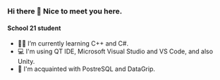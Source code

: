 ### Hi there 👋 Nice to meet you here.

#### __School 21 student__

- 👩‍🎓 I’m currently learning C++ and C#.
- 💻 I'm using QT IDE, Microsoft Visual Studio and VS Code, and also Unity.
- 🌱 I'm acquainted with PostreSQL and DataGrip.

<!--
**OlekaZu/OlekaZu** is a ✨ _special_ ✨ repository because its `README.md` (this file) appears on your GitHub profile.

Here are some ideas to get you started:

- 🔭 I’m currently working on ...
- 🌱 I’m currently learning ...
- 👯 I’m looking to collaborate on ...
- 🤔 I’m looking for help with ...
- 💬 Ask me about ...
- 📫 How to reach me: ...
- 😄 Pronouns: ...
- ⚡ Fun fact: ...
-->
